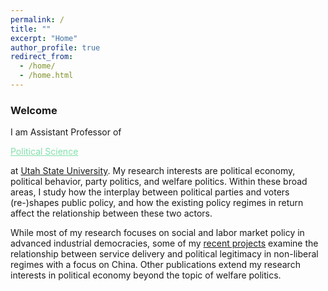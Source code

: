 ```yaml
---
permalink: /
title: ""
excerpt: "Home"
author_profile: true
redirect_from: 
  - /home/
  - /home.html
---
```


### Welcome

I am Assistant Professor of <dl><p><a href="https://politicalscience.usu.edu/" style="color: #82E0AA">Political Science</a></p></dl> at [Utah State University](https://www.usu.edu/). My research interests are political economy, political behavior, party politics, and welfare politics. Within these broad areas, I study how the interplay between political parties and voters (re-)shapes public policy, and how the existing policy regimes in return affect the relationship between these two actors.

While most of my research focuses on social and labor market policy in advanced industrial democracies, some of my [recent projects](https://yesolakweon.github.io/research/) examine the relationship between service delivery and political legitimacy in non-liberal regimes with a focus on China. Other publications extend my research interests in political economy beyond the topic of welfare politics. 


